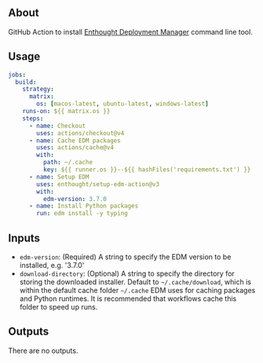 ## About

GitHub Action to install [Enthought Deployment Manager](https://www.enthought.com/enthought-deployment-manager/) command line tool.

## Usage

```yaml
jobs:
  build:
    strategy:
      matrix:
        os: [macos-latest, ubuntu-latest, windows-latest]
    runs-on: ${{ matrix.os }}
    steps:
      - name: Checkout
        uses: actions/checkout@v4
      - name: Cache EDM packages
        uses: actions/cache@v4
        with:
          path: ~/.cache
          key: ${{ runner.os }}--${{ hashFiles('requirements.txt') }}
      - name: Setup EDM
        uses: enthought/setup-edm-action@v3
        with:
          edm-version: 3.7.0
      - name: Install Python packages
        run: edm install -y typing
```

## Inputs

- `edm-version`: (Required)
  A string to specify the EDM version to be installed, e.g. '3.7.0'
- `download-directory`: (Optional)
  A string to specify the directory for storing the downloaded installer.
  Default to `~/.cache/download`, which is within the default cache folder
  `~/.cache` EDM uses for caching packages and Python runtimes. It is
  recommended that workflows cache this folder to speed up runs.

## Outputs

There are no outputs.
